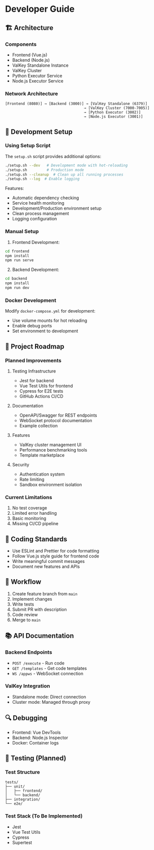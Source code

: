 # Developer Guide

## 🏗️ Architecture

### Components
- Frontend (Vue.js)
- Backend (Node.js)
- ValKey Standalone Instance
- ValKey Cluster
- Python Executor Service
- Node.js Executor Service

### Network Architecture
```
[Frontend (8080)] → [Backend (3000)] → [ValKey Standalone (6379)]
                                    → [ValKey Cluster (7000-7005)]
                                    → [Python Executor (3002)]
                                    → [Node.js Executor (3001)]
```

## 🔧 Development Setup

### Using Setup Script

The `setup.sh` script provides additional options:
```bash
./setup.sh --dev   # Development mode with hot-reloading
./setup.sh         # Production mode
./setup.sh --cleanup  # Clean up all running processes
./setup.sh --log  # Enable logging
```

Features:
- Automatic dependency checking
- Service health monitoring
- Development/Production environment setup
- Clean process management
- Logging configuration

### Manual Setup

1. Frontend Development:
```bash
cd frontend
npm install
npm run serve
```

2. Backend Development:
```bash
cd backend
npm install
npm run dev
```

### Docker Development

Modify `docker-compose.yml` for development:
- Use volume mounts for hot reloading
- Enable debug ports
- Set environment to development

## 🎯 Project Roadmap

### Planned Improvements
1. Testing Infrastructure
   - Jest for backend
   - Vue Test Utils for frontend
   - Cypress for E2E tests
   - GitHub Actions CI/CD

2. Documentation
   - OpenAPI/Swagger for REST endpoints
   - WebSocket protocol documentation
   - Example collection

3. Features
   - ValKey cluster management UI
   - Performance benchmarking tools
   - Template marketplace

4. Security
   - Authentication system
   - Rate limiting
   - Sandbox environment isolation

### Current Limitations
1. No test coverage
2. Limited error handling
3. Basic monitoring
4. Missing CI/CD pipeline

## 📝 Coding Standards

- Use ESLint and Prettier for code formatting
- Follow Vue.js style guide for frontend code
- Write meaningful commit messages
- Document new features and APIs

## 🔄 Workflow

1. Create feature branch from `main`
2. Implement changes
3. Write tests
4. Submit PR with description
5. Code review
6. Merge to `main`

## 📚 API Documentation

### Backend Endpoints
- `POST /execute` - Run code
- `GET /templates` - Get code templates
- `WS /appws` - WebSocket connection

### ValKey Integration
- Standalone mode: Direct connection
- Cluster mode: Managed through proxy

## 🔍 Debugging

- Frontend: Vue DevTools
- Backend: Node.js Inspector
- Docker: Container logs

## 🧪 Testing (Planned)

### Test Structure
```
tests/
├── unit/
│   ├── frontend/
│   └── backend/
├── integration/
└── e2e/
```

### Test Stack (To Be Implemented)
- Jest
- Vue Test Utils
- Cypress
- Supertest
